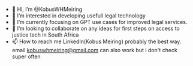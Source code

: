 - 👋 Hi, I’m @KobusWHMeiring
- 👀 I’m interested in developing usefull legal technology
- 🌱 I’m currently focusing on GPT use cases for improved legal services.
- 💞️ I’m looking to collaborate on any ideas for first steps on access to justice tech in South Africa
- 📫 How to reach me LinkedIn(Kobus Meiring) probably the best way.  email kobuswhmeiring@gmail.com can also work but i don't check super often

<!---
KobusWHMeiring/KobusWHMeiring is a ✨ special ✨ repository because its `README.md` (this file) appears on your GitHub profile.
You can click the Preview link to take a look at your changes.
--->
